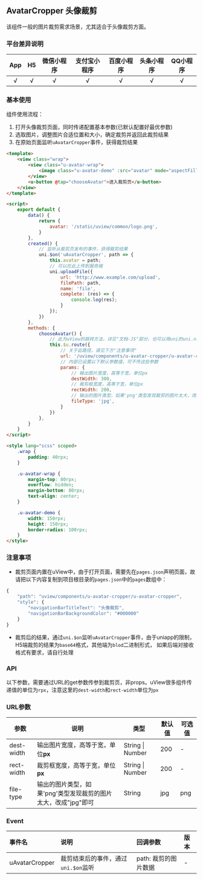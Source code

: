 ## AvatarCropper 头像裁剪

该组件一般的图片裁剪需求场景，尤其适合于头像裁剪方面。

### 平台差异说明

|App|H5|微信小程序|支付宝小程序|百度小程序|头条小程序|QQ小程序|
|:-:|:-:|:-:|:-:|:-:|:-:|:-:|
|√|√|√|√|√|√|√|

### 基本使用

组件使用流程：
1. 打开头像裁剪页面，同时传递配置基本参数(已默认配置好最优参数)
2. 选取图片，调整图片合适位置和大小，确定裁剪并返回此裁剪结果
3. 在原始页面监听`uAvatarCropper`事件，获得裁剪结果

```html
<template>
	<view class="wrap">
		<view class="u-avatar-wrap">
			<image class="u-avatar-demo" :src="avatar" mode="aspectFill"></image>
		</view>
		<u-button @tap="chooseAvatar">进入裁剪页</u-button>
	</view>
</template>

<script>
	export default {
		data() {
			return {
				avatar: '/static/uview/common/logo.png',
			}
		},
		created() {
			// 监听从裁剪页发布的事件，获得裁剪结果
			uni.$on('uAvatarCropper', path => {
				this.avatar = path;
				// 可以在此上传到服务端
				uni.uploadFile({
					url: 'http://www.example.com/upload',
					filePath: path,
					name: 'file',
					complete: (res) => {
						console.log(res);
					}
				});
			})
		},
		methods: {
			chooseAvatar() {
				// 此为uView的跳转方法，详见"文档-JS"部分，也可以用uni的uni.navigateTo
				this.$u.route({
					// 关于此路径，请见下方"注意事项"
					url: '/uview/components/u-avatar-cropper/u-avatar-cropper',
					// 内部已设置以下默认参数值，可不传这些参数
					params: {
						// 输出图片宽度，高等于宽，单位px
						destWidth: 300,
						// 裁剪框宽度，高等于宽，单位px
						rectWidth: 200,
						// 输出的图片类型，如果'png'类型发现裁剪的图片太大，改成"jpg"即可
						fileType: 'jpg',
					}
				})
			},
		}
	}
</script>

<style lang="scss" scoped>
	.wrap {
		padding: 40rpx;
	}

	.u-avatar-wrap {
		margin-top: 80rpx;
		overflow: hidden;
		margin-bottom: 80rpx;
		text-align: center;
	}

	.u-avatar-demo {
		width: 150rpx;
		height: 150rpx;
		border-radius: 100rpx;
	}
</style>
```


### 注意事项

- 裁剪页面内置在uView中，由于打开页面，需要先在`pages.json`声明页面，故请把以下内容复制到项目根目录的`pages.json`中的`pages`数组中：

```js
{
	"path": "uview/components/u-avatar-cropper/u-avatar-cropper",
	"style": {
		"navigationBarTitleText": "头像裁剪",
		"navigationBarBackgroundColor": "#000000"
	}
}
```

- 裁剪后的结果，通过`uni.$on`监听`uAvatarCropper`事件，由于uniapp的限制，H5端裁剪的结果为`base64`格式，其他端为`blod`二进制形式，
如果后端对接收格式有要求，请自行处理


### API

以下参数，需要通过URL的get参数传参到裁剪页，非props。uView很多组件传递值的单位为`rpx`，注意这里的`dest-width`和`rect-width`单位为`px`

### URL参数

| 参数          | 说明            | 类型            | 默认值             |  可选值   |
|-------------  |---------------- |---------------|------------------ |-------- |
| dest-width | 输出图片宽度，高等于宽，单位**px**  | String \| Number | 200 | - |
| rect-width | 裁剪框宽度，高等于宽，单位**px**  | String \| Number | 200 | - |
| file-type | 输出的图片类型，如果'png'类型发现裁剪的图片太大，改成"jpg"即可  | String | jpg | png |


### Event

|事件名|说明|回调参数|版本|
|:-|:-|:-|:-|
| uAvatarCropper | 裁剪结束后的事件，通过`uni.$on`监听 | path: 裁剪的图片数据 | - |